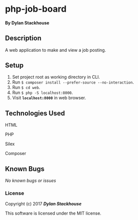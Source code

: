 # php-job-board

#### By Dylan Stackhouse

## Description

A web application to make and view a job posting.

## Setup

1. Set project root as working directory in CLI.
2. Run `$ composer install --prefer-source --no-interaction`.
3. Run `$ cd web`.
4. Run `$ php -S localhost:8000`.
5. Visit **`localhost:8000`** in web browser.

## Technologies Used

HTML

PHP

Silex

Composer


## Known Bugs

_No known bugs or issues_

### License

Copyright (c) 2017 _**Dylan Stackhouse**_

This software is licensed under the MIT license.
